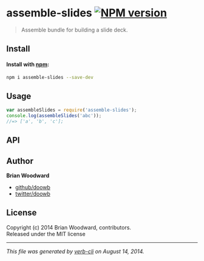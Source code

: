 # assemble-slides [![NPM version](https://badge.fury.io/js/assemble-slides.png)](http://badge.fury.io/js/assemble-slides)

> Assemble bundle for building a slide deck.

## Install
#### Install with [npm](npmjs.org):

```bash
npm i assemble-slides --save-dev
```

## Usage

```js
var assembleSlides = require('assemble-slides');
console.log(assembleSlides('abc'));
//=> ['a', 'b', 'c'];
```

## API


## Author

**Brian Woodward**
 
+ [github/doowb](https://github.com/doowb)
+ [twitter/doowb](http://twitter.com/doowb) 

## License
Copyright (c) 2014 Brian Woodward, contributors.  
Released under the MIT license

***

_This file was generated by [verb-cli](https://github.com/assemble/verb-cli) on August 14, 2014._